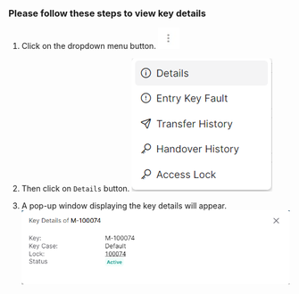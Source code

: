 ### Please follow these steps to view key details
1. Click on the dropdown menu button.
![menu_btn](../../../../assets/file/documentation/common-images/menu_btn.jpg)
2. Then click on ```Details``` button.
![key_menu](../../../../assets/file/documentation/my-keys/images/details_menu.png)

3. A pop-up window displaying the key details will appear.
![create child profile](../../../../assets/file/documentation/my-keys/images/key_details.png)
</br>
